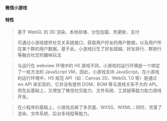 #### 微信小游戏

#### 特性
>基于 WebGL 的 3D 渲染、本地存储、分包加载、热更新、支付

>可通过小游戏提供社交关系链接口，获取用户好友的用户数据，以及用户所在某个群的用户数据。基于此，小游戏衍生了好友超越、好友排行、群排行等融合社交的趣味玩法

>与运行在 webview 环境中的 H5 游戏不同，小游戏的运行环境是一个绑定了一些方法的 JavaScript VM，因此，小游戏支持 JavaScript。在小游戏的运行环境中，H5 规范 API（如：Canvas 2D、WebGL 1.0 等）是通过 wx API 来实现的，它并没有提供 DOM、BOM 等与游戏关系不大的 API。但在此基础上，又增加了微信社交能力、文件系统、工具链等能力助力游戏开发。

>在小程序的基础上，小游戏去掉了多页面、WXSS、WXML；同时，完善了渲染、文件系统、后台多线程等能力。